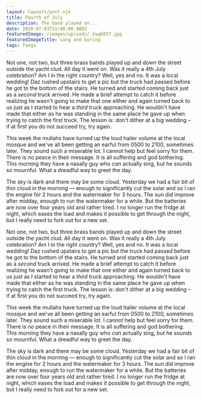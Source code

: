 ```yaml
---
layout: layouts/post.njk
title: Fourth of July
description: The band played on...
date: 2020-07-03T21:00:00.000Z
featuredImage: /images/uploads/_dag6857.jpg
featuredImageTitle: Long and boring
tags: Tanga
---
```


Not one, not two, but three brass bands played up and down the street outside the yacht clud. All day it went on. Was it really a 4th July celebration? Am I in the right country?  Well, yes and no. It was a local wedding! Daz rushed upstairs to get a pic but the truck had passed before he got to the bottom of the stairs. He turned and started coming back just as a *second* truck arrived. He made a brief attempt to catch it before realizing he wasn't going to make that one either and again turned back to us just as I started to hear a *third* truck approaching. He wouldn't have made that either as he was standing in the same place he gave up when trying to catch the first truck. The lesson is: don't dither at a big wedding &ndash; if at first you do not succeed try, try again.

This week the mullahs have turned up the loud hailer volume at the local mosque and we've all been getting an earful from 0500 to 2100, sometimes later. They sound such a miserable lot. I cannot help but feel sorry for them. There is no peace in their message. It is all suffering and god bothering. This morning they have a nasally guy who *can* actually sing, but he sounds so mournful. What a dreadful way to greet the day. 

The sky is dark and there may be some cloud. Yesterday we had a fair bit of thin cloud in the morning &mdash; enough to significantly cut the solar and so I ran the engine for 2 hours and the watermaker for 3 hours. The sun did improve after midday, enough to run the watermaker for a while. But the batteries are now over four years old and rather tired. I no longer run the fridge at night, which eases the load and makes it possible to get through the night, but I really need to fork out for a new set. 

Not one, not two, but three brass bands played up and down the street outside the yacht clud. All day it went on. Was it really a 4th July celebration? Am I in the right country?  Well, yes and no. It was a local wedding! Daz rushed upstairs to get a pic but the truck had passed before he got to the bottom of the stairs. He turned and started coming back just as a *second* truck arrived. He made a brief attempt to catch it before realizing he wasn't going to make that one either and again turned back to us just as I started to hear a *third* truck approaching. He wouldn't have made that either as he was standing in the same place he gave up when trying to catch the first truck. The lesson is: don't dither at a big wedding &ndash; if at first you do not succeed try, try again.

This week the mullahs have turned up the loud hailer volume at the local mosque and we've all been getting an earful from 0500 to 2100, sometimes later. They sound such a miserable lot. I cannot help but feel sorry for them. There is no peace in their message. It is all suffering and god bothering. This morning they have a nasally guy who *can* actually sing, but he sounds so mournful. What a dreadful way to greet the day. 

The sky is dark and there may be some cloud. Yesterday we had a fair bit of thin cloud in the morning &mdash; enough to significantly cut the solar and so I ran the engine for 2 hours and the watermaker for 3 hours. The sun did improve after midday, enough to run the watermaker for a while. But the batteries are now over four years old and rather tired. I no longer run the fridge at night, which eases the load and makes it possible to get through the night, but I really need to fork out for a new set. 